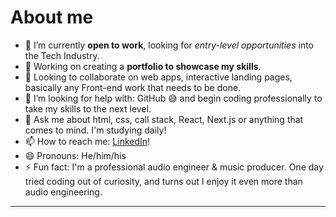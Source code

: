 # About me

- 🔭 I’m currently **open to work**, looking for *entry-level opportunities* into the Tech Industry.
- 🌱 Working on creating a **portfolio to showcase my skills**.
- 👯 Looking to collaborate on web apps, interactive landing pages, basically any Front-end work that needs to be done.
- 🤔 I’m looking for help with: GitHub 😅 and begin coding professionally to take my skills to the next level.
- 💬 Ask me about html, css, call stack, React, Next.js or anything that comes to mind. I'm studying daily! 
- 📫 How to reach me: [LinkedIn](https://www.linkedin.com/in/alexebenmusic/)!
- 😄 Pronouns: He/him/his
- ⚡ Fun fact: I'm a professional audio engineer & music producer. One day tried coding out of curiosity, and turns out I enjoy it even more than audio engineering.

---
